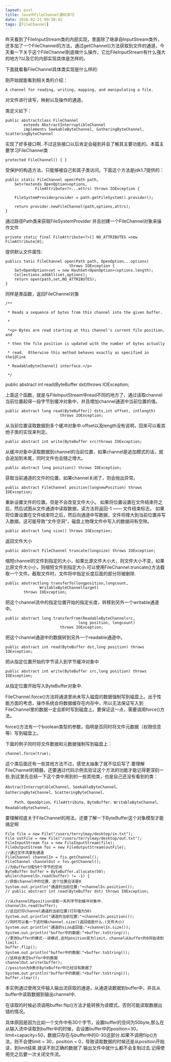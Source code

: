 ```yaml
---
layout: post
title: Java中FileChannel源码学习
date: 2016-02-21 09:30:42
tags: [FileChannel]
---
```


昨天看到了FileInputStream类的内部实现，里面除了继承自InputStream类外，还多加了一个FileChannel的方法，通过getChannel()方法获取到文件的通道，今天看一下关于这个FileChannel到底做什么操作，它比FileInputStream有什么强大的地方?以及它的内部实现具体是怎样的。

<!-- more -->

下面就看看FileChannel具体类实现是什么样的:

刚开始就能看到相关类的介绍：

	A channel for reading, writing, mapping, and manipulating a file.

对文件进行读写，映射以及操作的通道。

类定义如下：

	public abstractclass FileChannel
			extends AbstractInterruptibleChannel
			implements SeekableByteChannel, GatheringByteChannel, ScatteringByteChannel

实现了好多接口啊..不过这些接口以后肯定会碰到并且了解其主要功能的。本篇主要学习FileChannel类

	protected FileChannel() { }

受保护的构造方法，只能够被自己和其子类访问。下面这个方法是jdk1.7提供的：

	public static FileChannel open(Path path,
        Set<?extends OpenOption>options,
				 FileAttribute<?>...attrs) throws IOException {

	    FileSystemProviderprovider = path.getFileSystem().provider();

	   	return provider.newFileChannel(path,options,attrs);
	}

通过路径Path类来获取FileSystemProvider 并且创建一个FileChannel对象来操作文件

	private static final FileAttribute<?>[] NO_ATTRIBUTES =new FileAttribute[0];

提供默认文件属性:

	publics tatic FileChannel open(Path path, OpenOption...options)
								throws IOException {
		Set<OpenOption>set = new HashSet<OpenOption>(options.length);
    	Collections.addAll(set,options);
		return open(path,set,NO_ATTRIBUTES);
	}

同样是类函数，返回FileChannel对象

	/**

	 * Reads a sequence of bytes from this channel into the given buffer.

	 *

	 *<p> Bytes are read starting at this channel's current file position, and

	 * then the file position is updated with the number of bytes actually

	 * read.  Otherwise this method behaves exactly as specified in the{@link

	 * ReadableByteChannel} interface.</p>

	 */

   public abstract int read(ByteBuffer dst)throws IOException;

上面这个函数，就是与FileInputStream中read不同的地方了，通过读取channel当前位置起得一段字节到缓冲对象中，并且增加channel通道中当前位置的值。

	public abstract long read(ByteBuffer[] dsts,int offset, intlength)
							throws IOException;

从当前位置读取数据到多个缓冲对象中.offset以及length没有说明，回来可以看其他子类的实现来判定。

	public abstract int write(ByteBuffer src)throws IOException;

从缓冲对象中读取数据到channel的当前位置，如果channel是追加模式的话，就会追加到末尾，同时文件也会随之增大。

	public abstract long position() throws IOException;

获取当前通道的文件的位置，如果channel关闭了，则会抛出异常。

	public abstract FileChannel position(longnewPosition) throws IOException;

重新设置文件的位置。但是不会改变文件大小。
如果将位置设置在文件结束符之后，然后试图从文件通道中读取数据，读方法将返回-1 —— 文件结束标志。
如果将位置设置在文件结束符之后，然后向通道中写数据，文件将撑大到当前位置并写入数据。这可能导致“文件空洞”，磁盘上物理文件中写入的数据间有空隙。

	public abstract long size() throws IOException;

返回文件大小

	public abstract FileChannel truncate(longsize) throws IOException;

缩短channel的文件到指定的大小，如果比源文件大小大，则文件大小不变，如果比原文件大小小，则缩短文件到指定大小.可以使用FileChannel.truncate()方法截取一个文件。截取文件时，文件将中指定长度后面的部分将被删除.

	public abstractlong transferTo(longposition,longcount,
                   WritableByteChanneltarget)
			throws IOException;

把这个channel流中的指定位置开始的指定长度，转移到另外一个writable通道中。

	public abstract long transferFrom(ReadableByteChannelsrc,
									long position, longcount)
							throws IOException;

把这个channel通道中的数据转到另外一个readable通道中。

	public abstract int read(ByteBuffer dst,long position) throws IOException;

把从指定位置开始的字节读入到字节缓冲对象中

	public abstract int write(ByteBuffer src,long position) throws IOException;

从指定位置开始写入ByteBuffer对象中.

FileChannel.force()方法将通道里尚未写入磁盘的数据强制写到磁盘上。出于性能方面的考虑，操作系统会将数据缓存在内存中，所以无法保证写入到FileChannel里的数据一定会即时写到磁盘上。要保证这一点，需要调用force()方法。

force()方法有一个boolean类型的参数，指明是否同时将文件元数据（权限信息等）写到磁盘上。

下面的例子同时将文件数据和元数据强制写到磁盘上：

	channel.force(true);

这个类后面还有一些其他方法不过，感觉太抽象了就不往后写了.要理解FileChannel的精髓，还要通过代码示例去验证这个方法的功能才能记得更深刻一些,到这里先总结一下这个类中用到的一些其他类，也是自己还没有看到的类：

	AbstractInterruptibleChannel、SeekableByteChannel、GatheringByteChannel、ScatteringByteChannel、

		Path、OpenOption、FileAttribute、ByteBuffer、WritableByteChannel、ReadableByteChannel。

要理解彻底关于FileChannel的用法，还要了解一下ByteBuffer这个对象模型才能搞定啊

	File file = new File("/users/terrylmay/desktop/in.txt");  
    File outFile = new File("/users/terrylmay/desktop/out.txt");  
    FileInputStream fis = new FileInputStream(file);  
    FileOutputStream fos = new FileOutputStream(outFile);  
    //通过文件流拿到通道  
    FileChannel channelIn = fis.getChannel();  
    FileChannel channelOut = fos.getChannel();  
    //为Buffer分配50个字节的空间  
    ByteBuffer buffer = ByteBuffer.allocate(50);  
    while(channelIn.read(buffer) != -1) {  
    //获取channel中的位置，这个位置应该是0  
    System.out.println("通道的当前位置:"+channelIn.position());  
    // public abstract int read(ByteBuffer dst) throws IOException;  

    //从channel的position读取一系列字节到缓冲对象中.  
    channelIn.read(buffer);  
    //这边打印channel通道的当前位置(打印值为50)  
    System.out.println("通道的当前位置:"+channelIn.position());  
    //同时可以看一下这时候channel.size()返回值是什么.(文件大小)  
    System.out.println("通道的size返回值:"+channelIn.size());  
    System.out.println("buffer中的数据:"+buffer.toString());  
    //更改buffer的模式--读模式.这时position变为limit，channel从buffer的0开始读到limit.  
    buffer.flip();  
    System.out.println("buffer中的数据:"+buffer.toString());  
    //这样会清空buffer中的数据  
    channelOut.write(buffer);  
    //positon为0表示ByteBuffer中已经没有数据了  
    System.out.println("buffer中的数据:"+buffer.toString());  
    buffer.clear();  

 本实例通过使用文件输入输出流获取的通道，从通道读数据到buffer中，并且从buffer中读取数据到输出channel中.

 在读取的时候必须调用buffer.flip()方法才能转换为读模式，否则可能读取数据出错的情况。

 具体原因是因为比如一个文件中有30个字节，设置buffer的空间为50byte,那么在从输入流中读取到buffer中的时候，会设置buffer中的position=30，limit=capacity=50，数据只存在与buffer中的0-30这部分.如果不调用flip()方法，则不会使limit = 30，position = 0，导致读取数据的时候还是从position开始读，到limit结束.就读不到正确的数据了.输出文件中就什么都不会复制过去.记得使用完之后要一次关闭文件流。
